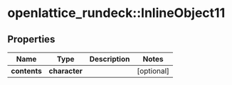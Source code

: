 # openlattice_rundeck::InlineObject11

## Properties
Name | Type | Description | Notes
------------ | ------------- | ------------- | -------------
**contents** | **character** |  | [optional] 



